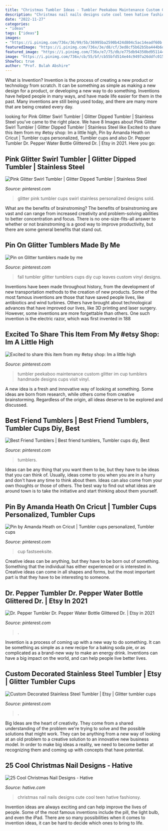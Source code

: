 ```yaml
---
title: "Christmas Tumbler Ideas - Tumbler Peekaboo Maintenance Custom Glitter Im Cup Tumblers Handmade Designs Cups Visit Vinyl"
description: "Christmas nail nails designs cute cool teen hative fashionsy"
date: "2022-11-27"
categories:
- "ideas"
tags: ["ideas"]
images:
- "https://i.pinimg.com/736x/36/99/5b/36995ba2590b424d804c5ac14eadf60b.jpg"
featuredImage: "https://i.pinimg.com/736x/3e/d8/cf/3ed8cf5b62b5ba444b6d25fda7c06fa8.jpg"
featured_image: "https://i.pinimg.com/736x/e7/75/db/e775db94350bd9511442e76ffcb11f8e.jpg"
image: "https://i.pinimg.com/736x/cb/55/bf/cb55bfd514e44c9497a26ddfc01590e8.jpg"
ShowToc: true
author: "Prof. Bulah Abshire"
---
```



What is Invention?
Invention is the process of creating a new product or technology from scratch. It can be something as simple as making a new design for a product, or developing a new way to do something. Inventions have helped people in many ways, and have made life easier for them in the past. Many inventions are still being used today, and there are many more that are being created every day.

	

		
looking for Pink Glitter Swirl Tumbler | Glitter Dipped Tumbler | Stainless Steel you've came to the right place. We have 8 Images about Pink Glitter Swirl Tumbler | Glitter Dipped Tumbler | Stainless Steel like Excited to share this item from my #etsy shop: Im a little high, Pin by Amanda Heath on Cricut | Tumbler cups personalized, Tumbler cups and also Dr. Pepper Tumbler Dr. Pepper Water Bottle Glittered Dr. | Etsy in 2021. Here you go:
		
    
## Pink Glitter Swirl Tumbler | Glitter Dipped Tumbler | Stainless Steel

<img loading=lazy src="https://i.pinimg.com/736x/36/99/5b/36995ba2590b424d804c5ac14eadf60b.jpg" onerror="this.onerror=null;this.src='https://tse4.mm.bing.net/th?id=OIP.gZwajNkkDTiu3kT1pM9gVAHaJ4&amp;pid=15.1';" alt="Pink Glitter Swirl Tumbler | Glitter Dipped Tumbler | Stainless Steel">

_Source: pinterest.com_

>glitter pink tumbler cups swirl stainless personalized designs sold. 

	

What are the benefits of brainstroming?
The benefits of brainstroming are vast and can range from increased creativity and problem-solving abilities to better concentration and focus. There is no one-size-fits-all answer to whether or not brainstroming is a good way to improve productivity, but there are some general benefits that stand out.

    
## Pin On Glitter Tumblers Made By Me

<img loading=lazy src="https://i.pinimg.com/736x/63/a8/79/63a879bcc0e50bd4eafb29fdf700dbc3.jpg" onerror="this.onerror=null;this.src='https://tse3.mm.bing.net/th?id=OIP.eOg3SaMe4Cyj1njALa_zbgHaJN&amp;pid=15.1';" alt="Pin on Glitter tumblers made by me">

_Source: pinterest.com_

>fall tumbler glitter tumblers cups diy cup leaves custom vinyl designs. 

	

Inventions have been made throughout history, from the development of new transportation methods to the creation of new products. Some of the most famous inventions are those that have saved people lives, like antibiotics and wind turbines. Others have brought about technological advances that have improved our lives, like 3D printing and laser surgery. However, some inventions are more forgettable than others. One such invention is the electric razor, which was first invented in 188
    
## Excited To Share This Item From My #etsy Shop: Im A Little High

<img loading=lazy src="https://i.pinimg.com/736x/e7/75/db/e775db94350bd9511442e76ffcb11f8e.jpg" onerror="this.onerror=null;this.src='https://tse3.mm.bing.net/th?id=OIP.XSh5kkQwRhuTMjYROigDcAHaJ5&amp;pid=15.1';" alt="Excited to share this item from my #etsy shop: Im a little high">

_Source: pinterest.com_

>tumbler peekaboo maintenance custom glitter im cup tumblers handmade designs cups visit vinyl. 

	

A new idea is a fresh and innovative way of looking at something. Some ideas are born from research, while others come from creative brainstorming. Regardless of the origin, all ideas deserve to be explored and discussed.

    
## Best Friend Tumblers | Best Friend Tumblers, Tumbler Cups Diy, Best

<img loading=lazy src="https://i.pinimg.com/736x/4d/ef/4c/4def4ca6021d1a7ea0831d9eb047c20e.jpg" onerror="this.onerror=null;this.src='https://tse3.mm.bing.net/th?id=OIP.HwqfJrj3BSEoJJ3R7eARPQHaHa&amp;pid=15.1';" alt="Best Friend Tumblers | Best friend tumblers, Tumbler cups diy, Best">

_Source: pinterest.com_

>tumblers. 

	

Ideas can be any thing that you want them to be, but they have to be ideas that you can think of. Usually, ideas come to you when you are in a hurry and don't have any time to think about them. Ideas can also come from your own thoughts or those of others. The best way to find out what ideas are around town is to take the initiative and start thinking about them yourself.

    
## Pin By Amanda Heath On Cricut | Tumbler Cups Personalized, Tumbler Cups

<img loading=lazy src="https://i.pinimg.com/736x/cb/55/bf/cb55bfd514e44c9497a26ddfc01590e8.jpg" onerror="this.onerror=null;this.src='https://tse4.mm.bing.net/th?id=OIP.XeB4RDBIysf5Pqbe3sXBUgHaKA&amp;pid=15.1';" alt="Pin by Amanda Heath on Cricut | Tumbler cups personalized, Tumbler cups">

_Source: pinterest.com_

>cup fastseeksite. 

	

Creative ideas can be anything, but they have to be born out of something. Something that the individual has either experienced or is interested in. Creative ideas can come in all shapes and forms, but the most important part is that they have to be interesting to someone.

    
## Dr. Pepper Tumbler Dr. Pepper Water Bottle Glittered Dr. | Etsy In 2021

<img loading=lazy src="https://i.pinimg.com/736x/1b/44/15/1b44155e9ca1ec0a6b9ef95635172512.jpg" onerror="this.onerror=null;this.src='https://tse4.mm.bing.net/th?id=OIP.vKZAOLOnh1WwGZ9yai2HrQHaN_&amp;pid=15.1';" alt="Dr. Pepper Tumbler Dr. Pepper Water Bottle Glittered Dr. | Etsy in 2021">

_Source: pinterest.com_

>. 

	

Invention is a process of coming up with a new way to do something. It can be something as simple as a new recipe for a baking soda pie, or as complicated as a brand-new way to make an energy drink. Inventions can have a big impact on the world, and can help people live better lives.

    
## Custom Decorated Stainless Steel Tumbler | Etsy | Glitter Tumbler Cups

<img loading=lazy src="https://i.pinimg.com/736x/3e/d8/cf/3ed8cf5b62b5ba444b6d25fda7c06fa8.jpg" onerror="this.onerror=null;this.src='https://tse2.mm.bing.net/th?id=OIP.r6wAQwgMEA-acyY0nGSBdQHaJ4&amp;pid=15.1';" alt="Custom Decorated Stainless Steel Tumbler | Etsy | Glitter tumbler cups">

_Source: pinterest.com_

>. 

	

Big Ideas are the heart of creativity. They come from a shared understanding of the problem we're trying to solve and the possible solutions that might work. They can be anything from a new way of looking at an old problem to a creative solution to an innovative new business model. In order to make big ideas a reality, we need to become better at recognizing them and coming up with concepts that have potential.

    
## 25 Cool Christmas Nail Designs - Hative

<img loading=lazy src="http://hative.com/wp-content/uploads/2014/11/christmas-nail-designs/13-cool-christmas-nail-designs.jpg" onerror="this.onerror=null;this.src='https://tse1.mm.bing.net/th?id=OIP.F7u27THH4O4r5f1qK4vY-gHaFi&amp;pid=15.1';" alt="25 Cool Christmas Nail Designs - Hative">

_Source: hative.com_

>christmas nail nails designs cute cool teen hative fashionsy. 

	

Invention ideas are always exciting and can help improve the lives of people. Some of the most famous inventions include the pill, the light bulb, and even the iPad. There are so many possibilities when it comes to invention ideas, it can be hard to decide which ones to bring to life.

